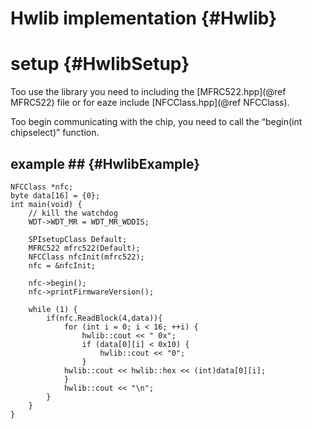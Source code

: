 Hwlib implementation          {#Hwlib}
============

setup							{#HwlibSetup}
============
Too use the library you need to including the [MFRC522.hpp](@ref MFRC522) file or for eaze include [NFCClass.hpp](@ref NFCClass).


Too begin communicating with the chip, you need to call the “begin(int chipselect)” function.

## example ##					{#HwlibExample}

~~~~~~~~~~~~~~~{.cpp}
NFCClass *nfc;
byte data[16] = {0};
int main(void) {
    // kill the watchdog
    WDT->WDT_MR = WDT_MR_WDDIS;

    SPIsetupClass Default;
    MFRC522 mfrc522(Default);
    NFCClass nfcInit(mfrc522);
    nfc = &nfcInit;

    nfc->begin();
    nfc->printFirmwareVersion();

    while (1) {
		if(nfc.ReadBlock(4,data)){
			for (int i = 0; i < 16; ++i) {
				hwlib::cout << " 0x";
				if (data[0][i] < 0x10) {
					hwlib::cout << "0";
				}
			hwlib::cout << hwlib::hex << (int)data[0][i];
			}
			hwlib::cout << "\n";
		}
    }
}

~~~~~~~~~~~~~~~